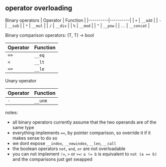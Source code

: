 ## operator overloading
Binary operators
| Operator | Function |
|----------|----------|
| `+`  | `__add`    |
| `-`  | `__sub`    |
| `*`  | `__mul`    |
| `/`  | `__div`    |
| `%`  | `__mod`    |
| `^`  | `__pow`    |
| `..` | `__concat` |

Binary comparison operators: (T, T) -> bool

| Operator | Function |
|----------|----------|
| `==` | `__eq` |
| `<`  | `__lt` |
| `<=` | `__le` |

Unary operator

| Operator | Function |
|----------|----------|
| `-`  | `__unm` |

notes:
* all binary operators currently assume that the two operands are of the same type
* everything implements `==`, by pointer comparison, so override it if it makes sense to do so
* we dont expose `__index`, `__newindex`, `__len`, `__call`
* the boolean operators `not`, `and`, `or` are not overloadable
* you can not implement `!=`, `>` or `>=`: `a != b` is equivalent to `not (a == b)` and the comparisons just get swapped
